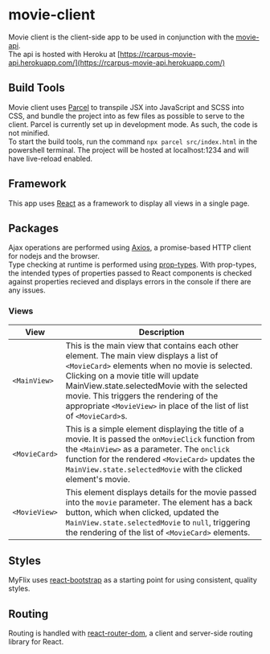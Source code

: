 # movie-client
Movie client is the client-side app to be used in conjunction with the [movie-api](https://github.com/RCarpus/movie-api).  
The api is hosted with Heroku at [https://rcarpus-movie-api.herokuapp.com/](https://rcarpus-movie-api.herokuapp.com/)  
## Build Tools
Movie client uses [Parcel](https://parceljs.org/docs/) to transpile JSX into JavaScript and SCSS into CSS, and bundle the project into as few files as possible to serve to the client. Parcel is currently set up in development mode. As such, the code is not minified.  
To start the build tools, run the command `npx parcel src/index.html` in the powershell terminal. The project will be hosted at localhost:1234 and will have live-reload enabled.
## Framework
This app uses [React](https://reactjs.org/docs/getting-started.html) as a framework to display all views in a single page.
## Packages
Ajax operations are performed using [Axios](https://axios-http.com/docs/intro), a promise-based HTTP client for nodejs and the browser.  
Type checking at runtime is performed using [prop-types](https://www.npmjs.com/package/prop-types). With prop-types, the intended types of properties passed to React components is checked against properties recieved and displays errors in the console if there are any issues.
### Views
| View | Description |
| --- | --- |
| `<MainView>` | This is the main view that contains each other element. The main view displays a list of `<MovieCard>` elements when no movie is selected. Clicking on a movie title will update MainView.state.selectedMovie with the selected movie. This triggers the rendering of the appropriate `<MovieView>` in place of the list of list of `<MovieCard>`s. |
| `<MovieCard>` | This is a simple element displaying the title of a movie. It is passed the `onMovieClick` function from the `<MainView>` as a parameter. The `onclick` function for the rendered `<MovieCard>` updates the `MainView.state.selectedMovie` with the clicked element's movie. |
| `<MovieView>` | This element displays details for the movie passed into the `movie` parameter. The element has a back button, which when clicked, updated the `MainView.state.selectedMovie` to `null`, triggering the rendering of the list of `<MovieCard>` elements. |
## Styles
MyFlix uses [react-bootstrap](https://react-bootstrap.github.io/getting-started/introduction/) as a starting point for using consistent, quality styles.
## Routing
Routing is handled with [react-router-dom](https://github.com/remix-run/react-router/blob/main/docs/getting-started/tutorial.md), a client and server-side routing library for React.